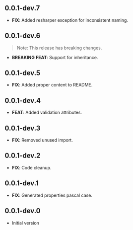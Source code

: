 ## 0.0.1-dev.7

 - **FIX**: Added resharper exception for inconsistent naming.

## 0.0.1-dev.6

> Note: This release has breaking changes.

 - **BREAKING** **FEAT**: Support for inheritance.

## 0.0.1-dev.5

 - **FIX**: Added proper content to README.

## 0.0.1-dev.4

 - **FEAT**: Added validation attributes.

## 0.0.1-dev.3

 - **FIX**: Removed unused import.

## 0.0.1-dev.2

 - **FIX**: Code cleanup.

## 0.0.1-dev.1

 - **FIX**: Generated properties pascal case.

## 0.0.1-dev.0

- Initial version

